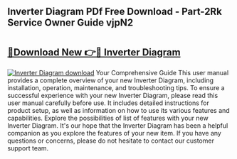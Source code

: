 ## Inverter Diagram PDf Free Download - Part-2Rk Service Owner Guide vjpN2

# <h2><a href="http://dfuajr4.blite.top/?on=Inverter+Diagram">🔗Download New 👉🔴 Inverter Diagram</a></h2>

[![Inverter Diagram download](https://i.imgur.com/lujVjoI.png)](http://dfuajr4.blite.top/?on=Inverter+Diagram)
Your Comprehensive Guide This user manual provides a complete overview of your new Inverter Diagram, including installation, operation, maintenance, and troubleshooting tips. To ensure a successful experience with your new Inverter Diagram, please read this user manual carefully before use. It includes detailed instructions for product setup, as well as information on how to use its various features and capabilities. Explore the possibilities of list of features with your new Inverter Diagram. It's our hope that the Inverter Diagram has been a helpful companion as you explore the features of your new item. If you have any questions or concerns, please do not hesitate to contact our customer support team.
